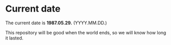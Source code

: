 # Current date

The current date is **1987.05.29.** (YYYY.MM.DD.)

This repository will be good when the world ends, so we will know how long it lasted.